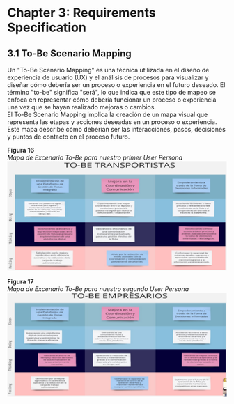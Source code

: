 ﻿# Chapter 3: Requirements Specification

## 3.1 To-Be Scenario Mapping

Un "To-Be Scenario Mapping" es una técnica utilizada en el diseño de experiencia de usuario (UX) y el análisis de procesos para visualizar y diseñar cómo debería ser un proceso o experiencia en el futuro deseado. El término "to-be" significa "será", lo que indica que este tipo de mapeo se enfoca en representar cómo debería funcionar un proceso o experiencia una vez que se hayan realizado mejoras o cambios.<br>
El To-Be Scenario Mapping implica la creación de un mapa visual que representa las etapas y acciones deseadas en un proceso o experiencia. Este mapa describe cómo deberían ser las interacciones, pasos, decisiones y puntos de contacto en el proceso futuro.

**Figura 16**<br>
*Mapa de Excenario To-Be para nuestro primer User Persona*
![To-do Map](/assets/chapter03/to-be_transportistas.png)

**Figura 17**<br>
*Mapa de Excenario To-Be para nuestro segundo User Persona*
![To-do Map](/assets/chapter03/to-be_empresarios.png)

